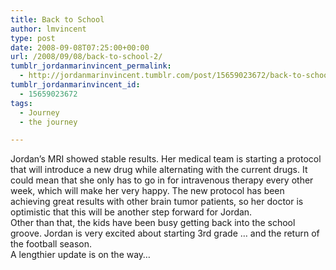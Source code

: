 ```yaml
---
title: Back to School
author: lmvincent
type: post
date: 2008-09-08T07:25:00+00:00
url: /2008/09/08/back-to-school-2/
tumblr_jordanmarinvincent_permalink:
  - http://jordanmarinvincent.tumblr.com/post/15659023672/back-to-school
tumblr_jordanmarinvincent_id:
  - 15659023672
tags:
  - Journey
  - the journey

---
```

Jordan&rsquo;s MRI showed stable results. Her medical team is starting a protocol that will introduce a new drug while alternating with the current drugs. It could mean that she only has to go in for intravenous therapy every other week, which will make her very happy. The new protocol has been achieving great results with other brain tumor patients, so her doctor is optimistic that this will be another step forward for Jordan.  
Other than that, the kids have been busy getting back into the school groove. Jordan is very excited about starting 3rd grade &hellip; and the return of the football season.  
A lengthier update is on the way&hellip;

<div class="blogger-post-footer">
  <img loading="lazy" width="1" height="1" src="https://blogger.googleusercontent.com/tracker/9039099668816362935-4190203347984859374?l=jordansjourney2.blogspot.com" alt="" />
</div>
